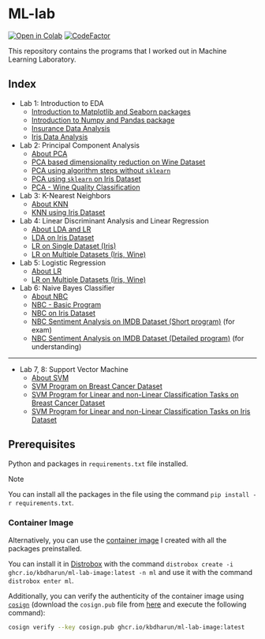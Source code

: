 # ML-lab

[![Open in Colab](https://colab.research.google.com/assets/colab-badge.svg)](https://colab.research.google.com/github/kbdharun/ML-Lab)
[![CodeFactor](https://www.codefactor.io/repository/github/kbdharun/ml-lab/badge)](https://www.codefactor.io/repository/github/kbdharun/ml-lab)

This repository contains the programs that I worked out in Machine Learning Laboratory.

## Index

- Lab 1: Introduction to EDA
  - [Introduction to Matplotlib and Seaborn packages](https://github.com/kbdharun/ML-Lab/blob/main/Lab1/EDA_Matplotlib_&_Seaborn.ipynb)
  - [Introduction to Numpy and Pandas package](https://github.com/kbdharun/ML-Lab/blob/main/Lab1/Numpy_&_Pandas.ipynb)
  - [Insurance Data Analysis](https://github.com/kbdharun/ML-Lab/blob/main/Lab1/ML_Lab1_Insurance.ipynb)
  - [Iris Data Analysis](https://github.com/kbdharun/ML-Lab/blob/main/Lab1/ML_Lab1_Iris.ipynb)
- Lab 2: Principal Component Analysis
  - [About PCA](https://github.com/kbdharun/ML-Lab/blob/main/Lab2/README.md)
  - [PCA based dimensionality reduction on Wine Dataset](https://github.com/kbdharun/ML-Lab/blob/main/Lab2/PCA-DR-Wine.ipynb)
  - [PCA using algorithm steps without `sklearn`](https://github.com/kbdharun/ML-Lab/blob/main/Lab2/PCA-using-alg-without-sk.ipynb)
  - [PCA using `sklearn` on Iris Dataset](https://github.com/kbdharun/ML-Lab/blob/main/Lab2/PCA-using-sklearn-Iris.ipynb)
  - [PCA - Wine Quality Classification](https://github.com/kbdharun/ML-Lab/blob/main/Lab2/PCA-Wine-quality-classification.ipynb)
- Lab 3: K-Nearest Neighbors
  - [About KNN](https://github.com/kbdharun/ML-Lab/blob/main/Lab3/README.md)
  - [KNN using Iris Dataset](https://github.com/kbdharun/ML-Lab/blob/main/Lab3/KNN-using-Iris.ipynb)
- Lab 4: Linear Discriminant Analysis and Linear Regression
  - [About LDA and LR](https://github.com/kbdharun/ML-Lab/blob/main/Lab4/README.md)
  - [LDA on Iris Dataset](https://github.com/kbdharun/ML-Lab/blob/main/Lab4/LDA.ipynb)
  - [LR on Single Dataset (Iris)](https://github.com/kbdharun/ML-Lab/blob/main/Lab4/LR-on-single-dataset.ipynb)
  - [LR on Multiple Datasets (Iris, Wine)](https://github.com/kbdharun/ML-Lab/blob/main/Lab4/LR-on-multiple-datasets.ipynb)
- Lab 5: Logistic Regression
  - [About LR](https://github.com/kbdharun/ML-Lab/blob/main/Lab5/README.md)
  - [LR on Multiple Datasets (Iris, Wine)](https://github.com/kbdharun/ML-Lab/blob/main/Lab5/LR.ipynb)
- Lab 6: Naive Bayes Classifier
  - [About NBC](https://github.com/kbdharun/ML-Lab/blob/main/Lab6/README.md)
  - [NBC - Basic Program](https://github.com/kbdharun/ML-Lab/blob/main/Lab6/NBC.ipynb)
  - [NBC on Iris Dataset](https://github.com/kbdharun/ML-Lab/blob/main/Lab6/NBC-Iris.ipynb)
  - [NBC Sentiment Analysis on IMDB Dataset (Short program)](https://github.com/kbdharun/ML-Lab/blob/main/Lab6/imdb-dataset-nbc-short-program.ipynb) (for exam)
  - [NBC Sentiment Analysis on IMDB Dataset (Detailed program)](https://github.com/kbdharun/ML-Lab/blob/main/Lab6/NBC-sentiment-analysis-IMDB.ipynb) (for understanding)

---

- Lab 7, 8: Support Vector Machine
  - [About SVM](https://github.com/kbdharun/ML-Lab/blob/main/Lab7/README.md)
  - [SVM Program on Breast Cancer Dataset](https://github.com/kbdharun/ML-Lab/blob/main/Lab7/svm-breast-cancer.ipynb)
  - [SVM Program for Linear and non-Linear Classification Tasks on Breast Cancer Dataset](https://github.com/kbdharun/ML-Lab/blob/main/Lab7/SVM.ipynb)
  - [SVM Program for Linear and non-Linear Classification Tasks on Iris Dataset](https://github.com/kbdharun/ML-Lab/blob/main/Lab8/SVM.ipynb)

## Prerequisites

Python and packages in `requirements.txt` file installed.

> [!NOTE]
> You can install all the packages in the file using the command `pip install -r requirements.txt`.

### Container Image

Alternatively, you can use the [container image](https://github.com/kbdharun/ML-Lab/pkgs/container/ml-lab-image) I created with all the packages preinstalled.

You can install it in [Distrobox](https://github.com/89luca89/distrobox) with the command `distrobox create -i ghcr.io/kbdharun/ml-lab-image:latest -n ml` and use it with the command `distrobox enter ml`.

Additionally, you can verify the authenticity of the container image using [`cosign`](https://github.com/sigstore/cosign) (download the `cosign.pub` file from [here](https://github.com/kbdharun/ML-Lab/blob/main/cosign.pub) and execute the following command):

```zsh
cosign verify --key cosign.pub ghcr.io/kbdharun/ml-lab-image:latest
```
